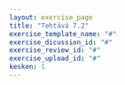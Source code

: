 ```yaml
---
layout: exercise_page
title: "Tehtävä 7.2"
exercise_template_name: "#"
exercise_dicussion_id: "#"
exercise_review_id: "#"
exercise_upload_id: "#"
kesken: 1
---
```


